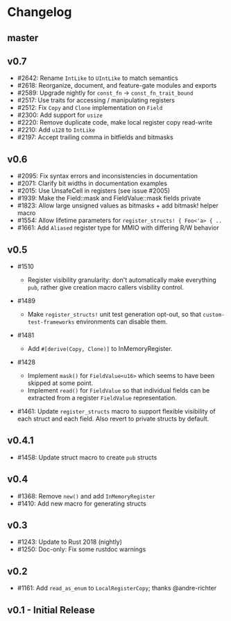 # Changelog

## master

## v0.7

 - #2642: Rename `IntLike` to `UIntLike` to match semantics
 - #2618: Reorganize, document, and feature-gate modules and exports
 - #2589: Upgrade nightly for `const_fn` -> `const_fn_trait_bound`
 - #2517: Use traits for accessing / manipulating registers
 - #2512: Fix `Copy` and `Clone` implementation on `Field`
 - #2300: Add support for `usize`
 - #2220: Remove duplicate code, make local register copy read-write
 - #2210: Add `u128` to `IntLike`
 - #2197: Accept trailing comma in bitfields and bitmasks

## v0.6

 - #2095: Fix syntax errors and inconsistencies in documentation
 - #2071: Clarify bit widths in documentation examples
 - #2015: Use UnsafeCell in registers (see issue #2005)
 - #1939: Make the Field::mask and FieldValue::mask fields private
 - #1823: Allow large unsigned values as bitmasks + add bitmask! helper macro
 - #1554: Allow lifetime parameters for `register_structs! { Foo<'a> { ..`
 - #1661: Add `Aliased` register type for MMIO with differing R/W behavior

## v0.5

 - #1510
   - Register visibility granularity: don't automatically make everything
      `pub`, rather give creation macro callers visbility control.

 - #1489
   - Make `register_structs!` unit test generation opt-out, so that
     `custom-test-frameworks` environments can disable them.

 - #1481
   - Add `#[derive(Copy, Clone)]` to InMemoryRegister.

 - #1428
   - Implement `mask()` for `FieldValue<u16>` which seems to have been
     skipped at some point.
   - Implement `read()` for `FieldValue` so that individual fields
     can be extracted from a register `FieldValue` representation.

 - #1461: Update `register_structs` macro to support flexible visibility of each
   struct and each field. Also revert to private structs by default.

## v0.4.1

 - #1458: Update struct macro to create `pub` structs

## v0.4

 - #1368: Remove `new()` and add `InMemoryRegister`
 - #1410: Add new macro for generating structs

## v0.3

 - #1243: Update to Rust 2018 (nightly)
 - #1250: Doc-only: Fix some rustdoc warnings

## v0.2

 - #1161: Add `read_as_enum` to `LocalRegisterCopy`; thanks @andre-richter

## v0.1 - Initial Release
